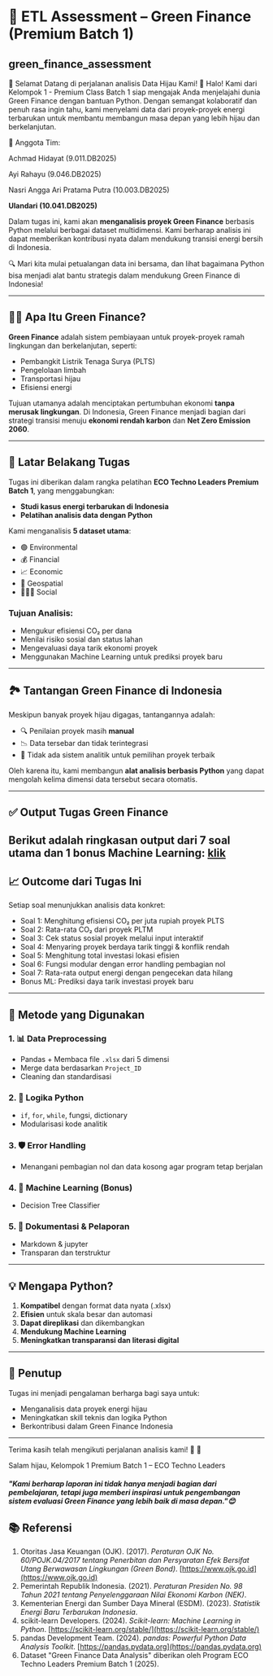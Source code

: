 # 🧪 ETL Assessment – Green Finance (Premium Batch 1)

## green_finance_assessment

🚀 Selamat Datang di perjalanan analisis Data Hijau Kami! 🌿
Halo! Kami dari Kelompok 1 - Premium Class Batch 1 siap mengajak Anda menjelajahi dunia Green Finance dengan bantuan Python. Dengan semangat kolaboratif dan penuh rasa ingin tahu, kami menyelami data dari proyek-proyek energi terbarukan untuk membantu membangun masa depan yang lebih hijau dan berkelanjutan.

👥 Anggota Tim:

Achmad Hidayat (9.011.DB2025)

Ayi Rahayu (9.046.DB2025)

Nasri Angga Ari Pratama Putra (10.003.DB2025)

**Ulandari (10.041.DB2025)**

Dalam tugas ini, kami akan **menganalisis proyek Green Finance** berbasis Python melalui berbagai dataset multidimensi. Kami berharap analisis ini dapat memberikan kontribusi nyata dalam mendukung transisi energi bersih di Indonesia.

🔍 Mari kita mulai petualangan data ini bersama, dan lihat bagaimana Python bisa menjadi alat bantu strategis dalam mendukung Green Finance di Indonesia!

---

## 💸🌱 Apa Itu Green Finance?

**Green Finance** adalah sistem pembiayaan untuk proyek-proyek ramah lingkungan dan berkelanjutan, seperti:

- Pembangkit Listrik Tenaga Surya (PLTS)
- Pengelolaan limbah
- Transportasi hijau
- Efisiensi energi

Tujuan utamanya adalah menciptakan pertumbuhan ekonomi **tanpa merusak lingkungan**. Di Indonesia, Green Finance menjadi bagian dari strategi transisi menuju **ekonomi rendah karbon** dan **Net Zero Emission 2060**.

---

## 🎯 Latar Belakang Tugas

Tugas ini diberikan dalam rangka pelatihan **ECO Techno Leaders Premium Batch 1**, yang menggabungkan:

- **Studi kasus energi terbarukan di Indonesia**
- **Pelatihan analisis data dengan Python**

Kami menganalisis **5 dataset utama**:
- 🟢 Environmental
- 💰 Financial
- 📈 Economic
- 🧭 Geospatial
- 🧑‍🤝‍🧑 Social

### Tujuan Analisis:
- Mengukur efisiensi CO₂ per dana
- Menilai risiko sosial dan status lahan
- Mengevaluasi daya tarik ekonomi proyek
- Menggunakan Machine Learning untuk prediksi proyek baru

---

## 🏞️ Tantangan Green Finance di Indonesia

Meskipun banyak proyek hijau digagas, tantangannya adalah:
- 🔍 Penilaian proyek masih **manual**
- 📉 Data tersebar dan tidak terintegrasi
- 🤔 Tidak ada sistem analitik untuk pemilihan proyek terbaik

 Oleh karena itu, kami membangun **alat analisis berbasis Python** yang dapat mengolah kelima dimensi data tersebut secara otomatis.

---

## ✅ Output Tugas Green Finance

Berikut adalah ringkasan output dari 7 soal utama dan 1 bonus Machine Learning:
[klik](https://github.com/ulanndari/green_finance_assessment/blob/main/JUPITER/assessment.ipynb?raw=true)
---

## 📈 Outcome dari Tugas Ini

Setiap soal menunjukkan analisis data konkret:

- Soal 1: Menghitung efisiensi CO₂ per juta rupiah proyek PLTS
- Soal 2: Rata-rata CO₂ dari proyek PLTM
- Soal 3: Cek status sosial proyek melalui input interaktif
- Soal 4: Menyaring proyek berdaya tarik tinggi & konflik rendah
- Soal 5: Menghitung total investasi lokasi efisien
- Soal 6: Fungsi modular dengan error handling pembagian nol
- Soal 7: Rata-rata output energi dengan pengecekan data hilang
- Bonus ML: Prediksi daya tarik investasi proyek baru

---

## 🧪 Metode yang Digunakan

### 1. 📊 Data Preprocessing
- Pandas + Membaca file `.xlsx` dari 5 dimensi
- Merge data berdasarkan `Project_ID`
- Cleaning dan standardisasi

### 2. 🧠 Logika Python
- `if`, `for`, `while`, fungsi, dictionary
- Modularisasi kode analitik

### 3. 🛡️ Error Handling
- Menangani pembagian nol dan data kosong agar program tetap berjalan

### 4. 🌳 Machine Learning (Bonus)
- Decision Tree Classifier

### 5. 📝 Dokumentasi & Pelaporan
- Markdown & jupyter
- Transparan dan terstruktur
  
---

## 💡 Mengapa Python?

1. **Kompatibel** dengan format data nyata (.xlsx)  
2. **Efisien** untuk skala besar dan automasi  
3. **Dapat direplikasi** dan dikembangkan  
4. **Mendukung Machine Learning**  
5. **Meningkatkan transparansi dan literasi digital**  

---

## 🙏 Penutup

Tugas ini menjadi pengalaman berharga bagi saya untuk:
- Menganalisis data proyek energi hijau
- Meningkatkan skill teknis dan logika Python
- Berkontribusi dalam Green Finance Indonesia

---

Terima kasih telah mengikuti perjalanan analisis kami! 🌱 🙌

Salam hijau,
Kelompok 1 Premium Batch 1 – ECO Techno Leaders

##### "Kami berharap laporan ini tidak hanya menjadi bagian dari pembelajaran, tetapi juga memberi inspirasi untuk pengembangan sistem evaluasi Green Finance yang lebih baik di masa depan."😊

## 📚 Referensi

1. Otoritas Jasa Keuangan (OJK). (2017). *Peraturan OJK No. 60/POJK.04/2017 tentang Penerbitan dan Persyaratan Efek Bersifat Utang Berwawasan Lingkungan (Green Bond)*. [https://www.ojk.go.id](https://www.ojk.go.id)
2. Pemerintah Republik Indonesia. (2021). *Peraturan Presiden No. 98 Tahun 2021 tentang Penyelenggaraan Nilai Ekonomi Karbon (NEK)*.
3. Kementerian Energi dan Sumber Daya Mineral (ESDM). (2023). *Statistik Energi Baru Terbarukan Indonesia*.
4. scikit-learn Developers. (2024). *Scikit-learn: Machine Learning in Python*. [https://scikit-learn.org/stable/](https://scikit-learn.org/stable/)
5. pandas Development Team. (2024). *pandas: Powerful Python Data Analysis Toolkit*. [https://pandas.pydata.org](https://pandas.pydata.org)
6. Dataset "Green Finance Data Analysis" diberikan oleh Program ECO Techno Leaders Premium Batch 1 (2025).
